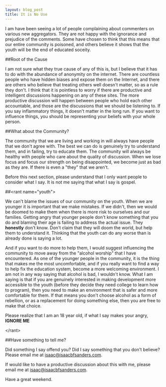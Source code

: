 ```yaml
---
layout: blog_post
title: It is No Use
---
```


I am have been seeing a lot of people complaining about commenters on various
new aggregators. They are not happy with the ignorance and prejudice of the
comments. Some have chosen to think that this means that our entire community is
poisoned, and others believe it shows that the youth will be the end of educated
soceity.

##Root of the Cause

I am not sure what they true cause of any of this is, but I believe that it has
to do with the abundance of anonymity on the internet. There are countless
people who have hidden biases and expose them on the Internet, and there are
others who believe that treating others well doesn't matter, so as a rule they
don't. I think that it is pointless to worry if there are productive and
intelligent discussions happening on any of these sites. The more productive
discussion will happen between people who hold each other accountable, and those
are the discussions that we should be listening to. If you say inflammatory
things, it doesn't matter in the long run. If you want to influence things, you
should be representing your beliefs with your whole person.

##What about the Community?

The community that we are living and working in will always have people that we
don't agree with. The best we can do is genuinely try to understand them, and in
failing, try to educate them. The community will always be healthy with people
who care about the quality of discussion. When we lose focus and focus our
strength on being disappointed, we become just as bad as they are. If there is
even a "they" that we aren't.

Before this next section, please understand that I only want people to consider
what I say. It is not me saying that what I say is gospel.

##&lt;rant name="youth"&gt;

We can't blame the issues of our community on the youth. When we are younger it
is important that we make mistakes. If we didn't, then we would be doomed to
make them when there is more risk to ourselves and our families. Getting angry
that younger people don't know something that you do and blaming their age is
failing to address the actual issue. They __honestly__ don't know. Don't claim
that they will doom the world, but help them to understand it. Thinking that the
youth can do any worse than is already done is saying a lot.

And if you want to do more to help them, I would suggest influencing the
community to move away from the "alcohol worship" that I have encountered. As
one of the younger people in the community, it is the thing that makes me the
most uncomfortable, and if you really want to find a way to help fix the
education system, become a more welcoming environment. I am not in any way
saying that alcohol is bad, I wouldn't know. What I am saying is that if you
are genuinely interested in making development more accessible to the youth
(before they decide they need college to learn how to program), then you need to
make an environment that is safer and more comfortable for them. If that
means you don't choose alcohol as a form of rebellion, or as a replacement for
doing something else, then you are free to make that choice.

Please realize that I am an 18 year old, if what I say makes your angry,
__IGNORE ME__

&lt;/rant&gt;

##Have something to tell me?

Did something I say offend you? Did I say something that you don't believe?
Please email me at
[isaac@isaacbfsanders.com](mailto:isaac+offended@isaacbfsanders.com).


If would like to have a productive discussion about this with me, please email
me at [isaac@isaacbfsanders.com](mailto:isaac+discussive@isaacbfsanders.com).

Have a great weekend.
